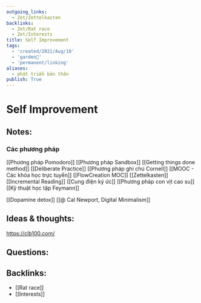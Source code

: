 ```yaml
---
outgoing_links:
  - Zet/Zettelkasten
backlinks:
  - Zet/Rat race
  - Zet/Interests
title: Self Improvement
tags:
  - 'created/2021/Aug/10'
  - 'garden🏡'
  - 'permanent/linking'
aliases:
  - phát triển bản thân
publish: True
---
```

# Self Improvement

## Notes:
### Các phương pháp
[[Phương pháp Pomodoro]]
[[Phương pháp Sandbox]]
[[Getting things done method]]
[[Deliberate Practice]]
[[Phương pháp ghi chú Cornell]]
[[MOOC - Các khóa học trực tuyến]]
[[FlowCreation MOC]]
[[Zettelkasten]]
[[Incremental Reading]]
[[Cung điện ký ức]]
[[Phương pháp con vịt cao su]]
[[Kỹ thuật học tập Feymann]]

[[Dopamine detox]]
[[@ Cal Newport, Digital Minimalism]]

## Ideas & thoughts:
https://clb100.com/
## Questions:
## Backlinks:
- [[Rat race]]
- [[Interests]]
